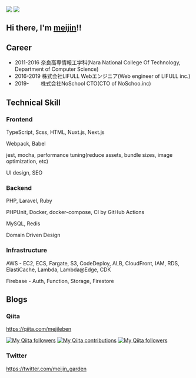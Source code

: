 <img align="center" src="https://github-readme-stats.vercel.app/api?username=texmeijin&show_icons=true&theme=tokyonight"> 
<img align="center" src="https://github-readme-stats.vercel.app/api/top-langs/?username=texmeijin&layout=compact&theme=tokyonight">

## Hi there, I'm [meijin](https://meijin.dev/)!!

## Career

- 2011-2016 奈良高専情報工学科(Nara National College Of Technology, Department of Computer Science)
- 2016-2019 株式会社LIFULL Webエンジニア(Web engineer of LIFULL inc.)
- 2019-　　  株式会社NoSchool CTO(CTO of NoSchoo.inc)

## Technical Skill

### Frontend
TypeScript, Scss, HTML, Nuxt.js, Next.js

Webpack, Babel

jest, mocha, performance tuning(reduce assets, bundle sizes, image optimization, etc)

UI design, SEO

### Backend
PHP, Laravel, Ruby

PHPUnit, Docker, docker-compose, CI by GitHub Actions

MySQL, Redis

Domain Driven Design

### Infrastructure
AWS - EC2, ECS, Fargate, S3, CodeDeploy, ALB, CloudFront, IAM, RDS, ElastiCache, Lambda, Lambda@Edge, CDK

Firebase - Auth, Function, Storage, Firestore

## Blogs

### Qiita
https://qiita.com/mejileben

[![My Qiita followers](https://qiita-badge.apiapi.app/s/mejileben/posts.svg)](http://qiita.com/mejileben) [![My Qiita contributions](https://qiita-badge.apiapi.app/s/mejileben/contributions.svg)](http://qiita.com/mejileben) [![My Qiita followers](https://qiita-badge.apiapi.app/s/mejileben/followers.svg)](http://qiita.com/mejileben)

### Twitter
https://twitter.com/meijin_garden
